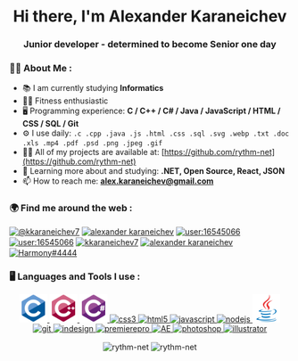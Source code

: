 <h1 align="center">Hi there, I'm Alexander Karaneichev</h1>
<h3 align="center">Junior developer - determined to become Senior one day</h3>
<!-- <img src="https://c.tenor.com/SNL9_xhZl9oAAAAj/waving-hand-joypixels.gif" height="30" width="30"/> -->

### 🤹🏼 About Me :
* 📚 I am currently studying **Informatics**
* 🏋🏼 Fitness enthusiastic 
* 🖥 Programming experience: **C / C++ / C# / Java / JavaScript / HTML / CSS / SQL / Git**
* ⚙️ I use daily: ```.c .cpp .java .js .html .css .sql .svg .webp .txt .doc .xls .mp4 .pdf .psd .png .jpeg .gif```
* 👨‍💻 All of my projects are available at: [https://github.com/rythm-net](https://github.com/rythm-net)
* 🌱 Learning more about and studying: **.NET, Open Source, React, JSON**
* 📫 How to reach me: **alex.karaneichev@gmail.com**

<h3 align="left">🌍 Find me around the web :</h3>
<p align="left">
<a href="https://twitter.com/@kkaraneichev7" target="blank"><img align="center" src="https://raw.githubusercontent.com/rahuldkjain/github-profile-readme-generator/master/src/images/icons/Social/twitter.svg" alt="@kkaraneichev7" height="30" width="40" /></a>
<a href="https://linkedin.com/in/alexander-karaneichev-05a38b200" target="blank"><img align="center" src="https://cdn.worldvectorlogo.com/logos/linkedin-icon-2.svg" alt="alexander karaneichev" height="30" width="40" /></a>
<a href="https://stackoverflow.com/users/16545066/alexander-karaneichev" target="blank"><img align="center" src="https://raw.githubusercontent.com/rahuldkjain/github-profile-readme-generator/master/src/images/icons/Social/stack-overflow.svg" alt="user:16545066" height="30" width="40" /></a>
<a href="https://gitlab.com/rythm-net" target="blank"><img align="center" src="https://cdn.worldvectorlogo.com/logos/gitlab.svg" alt="user:16545066" height="30" width="40" /></a>
<a href="https://instagram.com/kkaraneichev7" target="blank"><img align="center" src="https://cdn.worldvectorlogo.com/logos/instagram-2016-6.svg" alt="kkaraneichev7" height="30" width="40" /></a>
<a href="https://fb.com/alexander karaneichev" target="blank"><img align="center" src="https://raw.githubusercontent.com/rahuldkjain/github-profile-readme-generator/master/src/images/icons/Social/facebook.svg" alt="alexander karaneichev" height="30" width="40" /></a>
<a href="https://discord.gg/Harmony#4444" target="blank"><img align="center" src="https://cdn.worldvectorlogo.com/logos/discord-6.svg" alt="Harmony#4444" height="30" width="40" /></a>
</p>

<h3 align="left">🖥 Languages and Tools I use :</h3>
<p align="center"> 
  <a href="https://www.cprogramming.com/" target="_blank" rel="noreferrer"> <img src="https://raw.githubusercontent.com/devicons/devicon/master/icons/c/c-original.svg" alt="c" width="50" height="50"/> </a> 
  <a href="https://www.w3schools.com/cpp/" target="_blank" rel="noreferrer"> <img src="https://raw.githubusercontent.com/devicons/devicon/master/icons/cplusplus/cplusplus-original.svg" alt="cplusplus" width="50" height="50"/> </a> 
  <a href="https://www.w3schools.com/cs/" target="_blank" rel="noreferrer"> <img src="https://raw.githubusercontent.com/devicons/devicon/master/icons/csharp/csharp-original.svg" alt="csharp" width="50" height="50"/> </a> 
  <a href="https://www.w3schools.com/css/" target="_blank" rel="noreferrer"> <img src="https://cdn.worldvectorlogo.com/logos/css-3.svg" alt="css3" width="50" height="50"/> </a> 
  <a href="https://www.w3schools.com/html/default.asp" target="_blank" rel="noreferrer"> <img src="https://cdn.worldvectorlogo.com/logos/html-1.svg" alt="html5" width="50" height="50"/> </a>
  <a href="https://www.w3schools.com/js/default.asp" target="_blank" rel="noreferrer"> <img src="https://cdn.worldvectorlogo.com/logos/logo-javascript.svg" alt="javascript" width="50" height="50"/> </a>
  <a href="https://nodejs.org" target="_blank" rel="noreferrer"> <img src="https://cdn.worldvectorlogo.com/logos/nodejs-icon.svg" alt="nodejs" width="50" height="50"/> </a>
  <a href="https://www.java.com" target="_blank" rel="noreferrer"> <img src="https://raw.githubusercontent.com/devicons/devicon/master/icons/java/java-original.svg" alt="java" width="50" height="50"/> </a> 
  <a href="https://git-scm.com/" target="_blank" rel="noreferrer"> <img src="https://cdn.worldvectorlogo.com/logos/git-icon.svg" alt="git" width="50" height="50"/> </a> 
  <a href="https://www.adobe.com/in/products/indesign.html" target="_blank" rel="noreferrer"> <img src="https://cdn.worldvectorlogo.com/logos/indesign-cc.svg" alt="indesign" width="50" height="50"/> </a> 
  <a href="https://www.adobe.com/products/premierepro.html" target="_blank" rel="noreferrer"> <img src="https://cdn.worldvectorlogo.com/logos/premiere-cc.svg" alt="premierepro" width="50" height="50"/> </a>
  <a href="https://www.adobe.com/products/aftereffects.html" target="_blank" rel="noreferrer"> <img src="https://cdn.worldvectorlogo.com/logos/after-effects-cc.svg" alt="AE" width="50" height="50"/> </a> 
  <a href="https://www.photoshop.com/en" target="_blank" rel="noreferrer"> <img src="https://cdn.worldvectorlogo.com/logos/photoshop-cc-4.svg" alt="photoshop" width="50" height="50"/> </a>
  <a href="https://www.adobe.com/in/products/illustrator.html" target="_blank" rel="noreferrer"> <img src="https://cdn.worldvectorlogo.com/logos/adobe-illustrator-cc-2019.svg" alt="illustrator" width="50" height="50"/> </a> 
 </p>

<p align="center"><img align="center" src="https://github-readme-stats.vercel.app/api/top-langs?username=rythm-net&show_icons=true&locale=en&layout=compact" alt="rythm-net" width="49%" float="center" padding=""/>  <img align="center" src="https://github-readme-stats.vercel.app/api?username=rythm-net&show_icons=true&locale=en" alt="rythm-net" width="49.9%" float="center" padding=""/></p>

<!-- <p align="right"><img align="center" src="https://github-readme-stats.vercel.app/api?username=rythm-net&show_icons=true&locale=en" alt="rythm-net" width="370"/></p> -->
